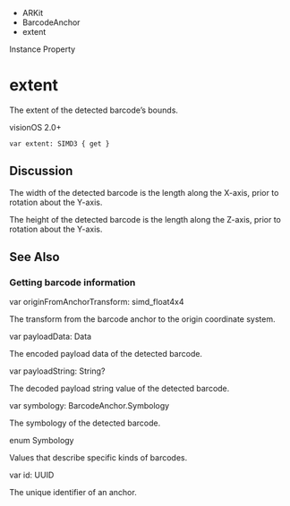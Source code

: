 

- ARKit
- BarcodeAnchor
-  extent 

Instance Property

# extent

The extent of the detected barcode’s bounds.

visionOS 2.0+

``` source
var extent: SIMD3 { get }
```

## Discussion

The width of the detected barcode is the length along the X-axis, prior to rotation about the Y-axis.

The height of the detected barcode is the length along the Z-axis, prior to rotation about the Y-axis.

## See Also

### Getting barcode information

var originFromAnchorTransform: simd_float4x4

The transform from the barcode anchor to the origin coordinate system.

var payloadData: Data

The encoded payload data of the detected barcode.

var payloadString: String?

The decoded payload string value of the detected barcode.

var symbology: BarcodeAnchor.Symbology

The symbology of the detected barcode.

enum Symbology

Values that describe specific kinds of barcodes.

var id: UUID

The unique identifier of an anchor.

